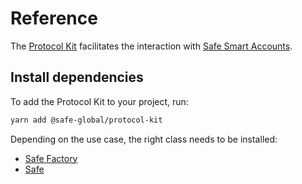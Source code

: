 # Reference

The [Protocol Kit](https://github.com/safe-global/safe-core-sdk/tree/main/packages/protocol-kit) facilitates the interaction with [Safe Smart Accounts](https://github.com/safe-global/safe-smart-account).

## Install dependencies

To add the Protocol Kit to your project, run:

```bash
yarn add @safe-global/protocol-kit
```

Depending on the use case, the right class needs to be installed:

- [Safe Factory](./reference/safe-factory.md)
- [Safe](./reference/safe.md)
